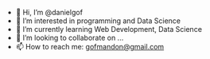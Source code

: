 - 👋 Hi, I’m @danielgof
- 👀 I’m interested in programming and Data Science
- 🌱 I’m currently learning Web Development, Data Science
- 💞️ I’m looking to collaborate on ...
- 📫 How to reach me: gofmandon@gmail.com

<!---
danielgof/danielgof is a ✨ special ✨ repository because its `README.md` (this file) appears on your GitHub profile.
You can click the Preview link to take a look at your changes.
--->
